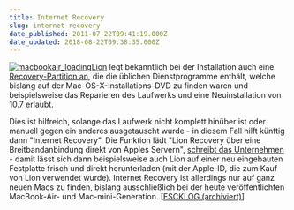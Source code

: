 ```yaml
---
title: Internet Recovery
slug: internet-recovery
date_published: 2011-07-22T09:41:19.000Z
date_updated: 2018-08-22T09:38:35.000Z
---
```


[![macbookair_loading](//picdump.thafaker.de/2011/07/macbookair_loading-150x150.jpg)Lion](__GHOST_URL__/os-x-10-7-ist-da/) legt bekanntlich bei der Installation auch eine [Recovery-Partition an](http://www.heise.de/mac-and-i/meldung/Loewe-richtet-Rettungspartition-ein-1198499.html), die die üblichen Dienstprogramme enthält, welche bislang auf der Mac-OS-X-Installations-DVD zu finden waren und beispielsweise das Reparieren des Laufwerks und eine Neuinstallation von 10.7 erlaubt.

Dies ist hilfreich, solange das Laufwerk nicht komplett hinüber ist oder manuell gegen ein anderes ausgetauscht wurde - in diesem Fall hilft künftig dann "Internet Recovery". Die Funktion lädt "Lion Recovery über eine Breitbandanbindung direkt von Apples Servern", [schreibt das Unternehmen](http://www.apple.com/macosx/recovery/) - damit lässt sich dann beispielsweise auch Lion auf einer neu eingebauten Festplatte frisch und direkt herunterladen (mit der Apple-ID, die zum Kauf von Lion verwendet wurde). Internet Recovery ist allerdings nur auf ganz neuen Macs zu finden, bislang ausschließlich bei der heute veröffentlichten MacBook-Air- und Mac-mini-Generation. [[FSCKLOG (archiviert)](http://web.archive.org/web/20110722151056/http://www.fscklog.com:80/2011/07/lion-details-internet-recovery-f%C3%BCr-neue-macs.html)]
